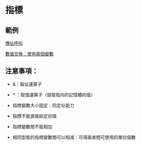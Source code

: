 # 指標

## 範例

[傳址呼叫](https://github.com/YanHaoChen/Learning-C/tree/master/pointer/call_by_address)

[數值交換：使用兩個變數](https://github.com/YanHaoChen/Learning-C/tree/master/pointer/swap_with_2_var)

## 注意事項：



* &：取址運算子

* \* ：取值運算子（提取指向的記憶體的值）
* 指標變數大小固定：同定址能力
* 指標不能直接給定初值
* 指標變數間不能相加
* 相同型態的指標變數間可以相減：可得兩者間可使用的單位個數
